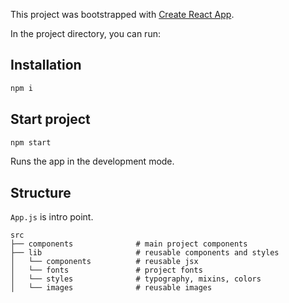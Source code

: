 This project was bootstrapped with [Create React App](https://github.com/facebook/create-react-app).

In the project directory, you can run:

## Installation

```bash
npm i
```

## Start project
```bash
npm start
```
Runs the app in the development mode.

## Structure
`App.js` is intro point.

    src
    ├── components              # main project components
    ├── lib                     # reusable components and styles
    │   └── components          # reusable jsx
    │   └── fonts               # project fonts
    │   └── styles              # typography, mixins, colors
    │   └── images              # reusable images
